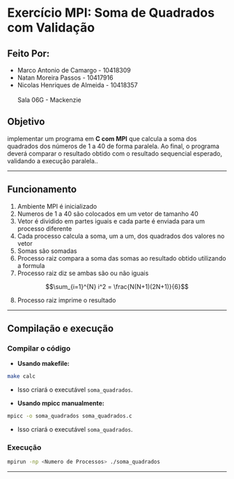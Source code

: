 # Exercício MPI: Soma de Quadrados com Validação

## Feito Por:
- Marco Antonio de Camargo - 10418309
- Natan Moreira Passos - 10417916
- Nicolas Henriques de Almeida - 10418357 <br> <br>
Sala 06G - Mackenzie

## Objetivo
implementar um programa em **C com MPI** que calcula a soma dos quadrados dos números de 1 a 40 de forma paralela. Ao final, o programa deverá comparar o resultado obtido com o resultado sequencial esperado, validando a execução paralela..<br>

---
## Funcionamento
1. Ambiente MPI é inicializado
2. Numeros de 1 a 40 são colocados em um vetor de tamanho 40
3. Vetor é dividido em partes iguais e cada parte é enviada para um processo diferente
4. Cada processo calcula a soma, um a um, dos quadrados dos valores no vetor
5. Somas são somadas
7. Processo raiz compara a soma das somas ao resultado obtido utilizando a formula 
8. Processo raiz diz se ambas são ou não iguais 
```math
\sum_{i=1}^{N} i^2 = \frac{N(N+1)(2N+1)}{6}
```
8. Processo raiz imprime o resultado
---
## Compilação e execução
### Compilar o código
- **Usando makefile:** 
```bash 
make calc
```
- Isso criará o executável `soma_quadrados`.

- **Usando mpicc manualmente:**
``` bash
mpicc -o soma_quadrados soma_quadrados.c
```
- Isso criará o executável `soma_quadrados`.

### Execução
``` bash
mpirun -np <Numero de Processos> ./soma_quadrados
```
---
